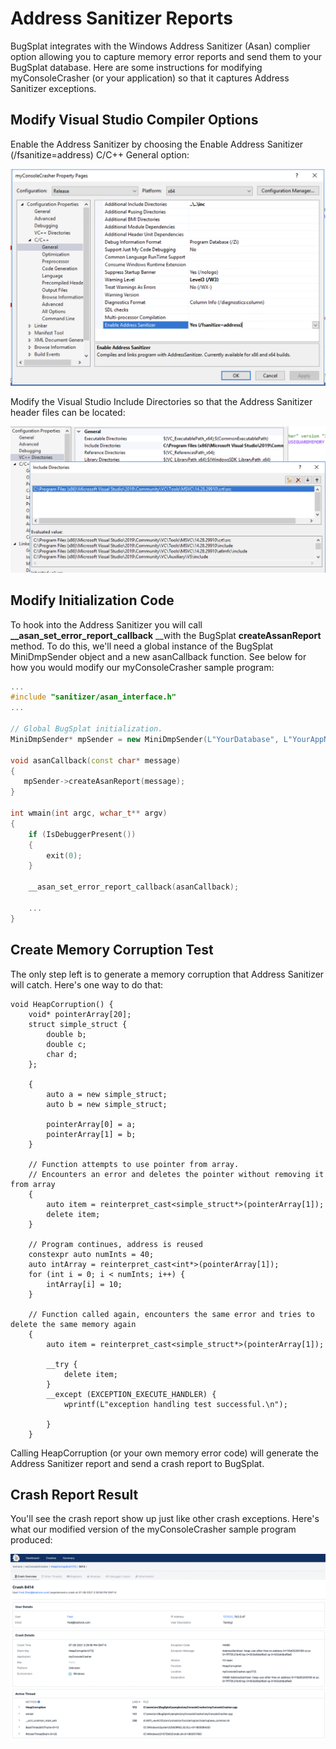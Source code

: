 # Address Sanitizer Reports

BugSplat integrates with the Windows Address Sanitizer \(Asan\) complier option allowing you to capture memory error reports and send them to your BugSplat database.  Here are some instructions for modifying myConsoleCrasher \(or your application\) so that it captures Address Sanitizer exceptions.

## Modify Visual Studio Compiler Options

Enable the Address Sanitizer by choosing the Enable Address Sanitizer \(/fsanitize=address\) C/C++ General option:

![Visual Studio Enable Address Sanitizer](../../../../.gitbook/assets/screen-shot-2021-08-03-at-5.14.10-pm.png)

Modify the Visual Studio Include Directories so that the Address Sanitizer header files can be located: 

![](../../../../.gitbook/assets/screen-shot-2021-08-03-at-5.27.05-pm.png)

## Modify Initialization Code 

To hook into the Address Sanitizer you will call **\_\_asan\_set\_error\_report\_callback** __with the BugSplat **createAssanReport** method.  To do this, we'll need a global instance of the BugSplat MiniDmpSender object and a new asanCallback function. See below for how you would modify our myConsoleCrasher sample program:

```cpp
...
#include "sanitizer/asan_interface.h"
...

// Global BugSplat initialization. 
MiniDmpSender* mpSender = new MiniDmpSender(L"YourDatabase", L"YourAppName", L"YourAppVersion", NULL, MDSF_USEGUARDMEMORY | MDSF_LOGFILE | MDSF_PREVENTHIJACKING);

void asanCallback(const char* message)
{
   mpSender->createAsanReport(message);
}

int wmain(int argc, wchar_t** argv)
{
	if (IsDebuggerPresent())
	{
		exit(0);
	}

	__asan_set_error_report_callback(asanCallback);
	
	...
}
```

## Create Memory Corruption Test 

The only step left is to generate a memory corruption that Address Sanitizer will catch.  Here's one way to do that:

```text
void HeapCorruption() {
	void* pointerArray[20];
	struct simple_struct {
		double b;
		double c;
		char d;
	};

	{
		auto a = new simple_struct;
		auto b = new simple_struct;

		pointerArray[0] = a;
		pointerArray[1] = b;
	}

	// Function attempts to use pointer from array.
	// Encounters an error and deletes the pointer without removing it from array
	{
		auto item = reinterpret_cast<simple_struct*>(pointerArray[1]);
		delete item;
	}

	// Program continues, address is reused
	constexpr auto numInts = 40;
	auto intArray = reinterpret_cast<int*>(pointerArray[1]);
	for (int i = 0; i < numInts; i++) {
		intArray[i] = 10;
	}

	// Function called again, encounters the same error and tries to delete the same memory again
	{
		auto item = reinterpret_cast<simple_struct*>(pointerArray[1]);

		__try {
			delete item;
		}
		__except (EXCEPTION_EXECUTE_HANDLER) {
			wprintf(L"exception handling test successful.\n");

		}		
	}
```

Calling HeapCorruption \(or your own memory error code\) will generate the Address Sanitizer report and send a crash report to BugSplat. 

## Crash Report Result

You'll see the crash report show up just like other crash exceptions.  Here's what our modified version of the myConsoleCrasher sample program produced:

![](../../../../.gitbook/assets/screen-shot-2021-08-04-at-6.23.13-am.png)

